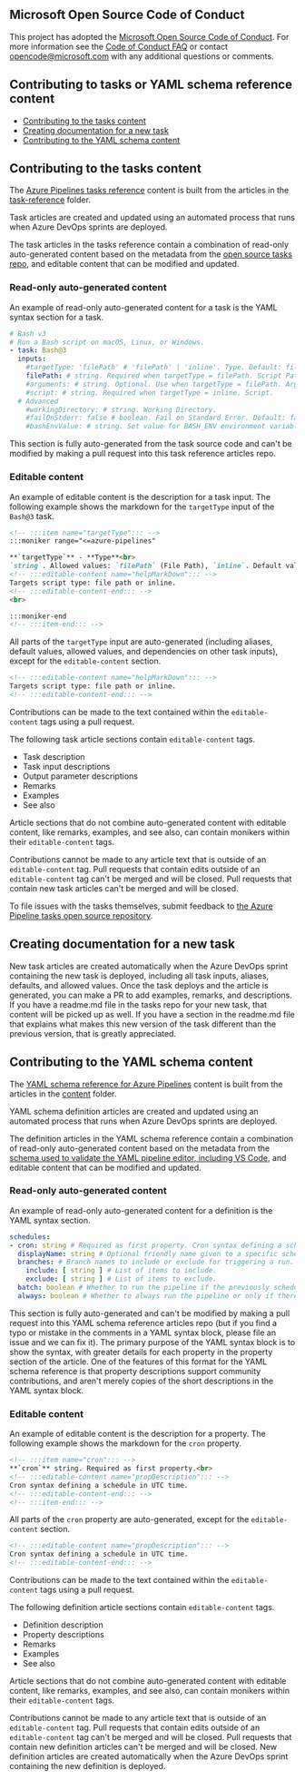 ## Microsoft Open Source Code of Conduct
This project has adopted the [Microsoft Open Source Code of Conduct](https://opensource.microsoft.com/codeofconduct/).
For more information see the [Code of Conduct FAQ](https://opensource.microsoft.com/codeofconduct/faq/) or contact [opencode@microsoft.com](mailto:opencode@microsoft.com) with any additional questions or comments.

## Contributing to tasks or YAML schema reference content

* [Contributing to the tasks content](#contributing-to-the-tasks-content)
* [Creating documentation for a new task](#creating-documentation-for-a-new-task)
* [Contributing to the YAML schema content](#contributing-to-the-yaml-schema-content)

## Contributing to the tasks content

The [Azure Pipelines tasks reference](https://learn.microsoft.com/azure/devops/pipelines/tasks/reference/) content is built from the articles in the [task-reference](./task-reference/) folder.

Task articles are created and updated using an automated process that runs when Azure DevOps sprints are deployed.

The task articles in the tasks reference contain a combination of read-only auto-generated content based on the metadata from the [open source tasks repo](https://github.com/microsoft/azure-pipelines-tasks/tree/master/Tasks), and editable content that can be modified and updated.

### Read-only auto-generated content

An example of read-only auto-generated content for a task is the YAML syntax section for a task.

```yml
# Bash v3
# Run a Bash script on macOS, Linux, or Windows.
- task: Bash@3
  inputs:
    #targetType: 'filePath' # 'filePath' | 'inline'. Type. Default: filePath.
    filePath: # string. Required when targetType = filePath. Script Path. 
    #arguments: # string. Optional. Use when targetType = filePath. Arguments. 
    #script: # string. Required when targetType = inline. Script. 
  # Advanced
    #workingDirectory: # string. Working Directory. 
    #failOnStderr: false # boolean. Fail on Standard Error. Default: false.
    #bashEnvValue: # string. Set value for BASH_ENV environment variable.
```

This section is fully auto-generated from the task source code and can't be modified by making a pull request into this task reference articles repo.

### Editable content

An example of editable content is the description for a task input. The following example shows the markdown for the `targetType` input of the `Bash@3` task.

```md
<!-- :::item name="targetType"::: -->
:::moniker range="<=azure-pipelines"

**`targetType`** - **Type**<br>
`string`. Allowed values: `filePath` (File Path), `inline`. Default value: `filePath`.<br>
<!-- :::editable-content name="helpMarkDown"::: -->
Targets script type: file path or inline.
<!-- :::editable-content-end::: -->
<br>

:::moniker-end
<!-- :::item-end::: -->
```

All parts of the `targetType` input are auto-generated (including aliases, default values, allowed values, and dependencies on other task inputs), except for the `editable-content` section.

```md
<!-- :::editable-content name="helpMarkDown"::: -->
Targets script type: file path or inline.
<!-- :::editable-content-end::: -->
```

Contributions can be made to the text contained within the `editable-content` tags using a pull request.

The following task article sections contain `editable-content` tags.

* Task description
* Task input descriptions
* Output parameter descriptions
* Remarks
* Examples
* See also

Article sections that do not combine auto-generated content with editable content, like remarks, examples, and see also, can contain monikers within their `editable-content` tags.

Contributions cannot be made to any article text that is outside of an `editable-content` tag. Pull requests that contain edits outside of an `editable-content` tag can't be merged and will be closed. Pull requests that contain new task articles can't be merged and will be closed.

To file issues with the tasks themselves, submit feedback to [the Azure Pipeline tasks open source repository](https://github.com/microsoft/azure-pipelines-tasks/tree/master/Tasks).

## Creating documentation for a new task

New task articles are created automatically when the Azure DevOps sprint containing the new task is deployed, including all task inputs, aliases, defaults, and allowed values. Once the task deploys and the article is generated, you can make a PR to add examples, remarks, and descriptions. If you have a readme.md file in the tasks repo for your new task, that content will be picked up as well. If you have a section in the readme.md file that explains what makes this new version of the task different than the previous version, that is greatly appreciated.

## Contributing to the YAML schema content

The [YAML schema reference for Azure Pipelines](https://learn.microsoft.com/en-us/azure/devops/pipelines/yaml-schema) content is built from the articles in the [content](./content/) folder.

YAML schema definition articles are created and updated using an automated process that runs when Azure DevOps sprints are deployed.

The definition articles in the YAML schema reference contain a combination of read-only auto-generated content based on the metadata from the [schema used to validate the YAML pipeline editor, including VS Code](https://github.com/Microsoft/azure-pipelines-vscode#validation), and editable content that can be modified and updated.

### Read-only auto-generated content

An example of read-only auto-generated content for a definition is the YAML syntax section.

```yml
schedules:
- cron: string # Required as first property. Cron syntax defining a schedule in UTC time.
  displayName: string # Optional friendly name given to a specific schedule.
  branches: # Branch names to include or exclude for triggering a run.
    include: [ string ] # List of items to include.
    exclude: [ string ] # List of items to exclude.
  batch: boolean # Whether to run the pipeline if the previously scheduled run is in-progress; the default is false.
  always: boolean # Whether to always run the pipeline or only if there have been source code changes since the last successful scheduled run; the default is false.
```

This section is fully auto-generated and can't be modified by making a pull request into this YAML schema reference articles repo (but if you find a typo or mistake in the comments in a YAML syntax block, please file an issue and we can fix it). The primary purpose of the YAML syntax block is to show the syntax, with greater details for each property in the property section of the article. One of the features of this format for the YAML schema reference is that property descriptions support community contributions, and aren't merely copies of the short descriptions in the YAML syntax block.

### Editable content

An example of editable content is the description for a property. The following example shows the markdown for the `cron` property.

```md
<!-- :::item name="cron"::: -->
**`cron`** string. Required as first property.<br>
<!-- :::editable-content name="propDescription"::: -->
Cron syntax defining a schedule in UTC time.
<!-- :::editable-content-end::: -->
<!-- :::item-end::: -->
```

All parts of the `cron` property are auto-generated, except for the `editable-content` section.

```md
<!-- :::editable-content name="propDescription"::: -->
Cron syntax defining a schedule in UTC time.
<!-- :::editable-content-end::: -->
```

Contributions can be made to the text contained within the `editable-content` tags using a pull request.

The following definition article sections contain `editable-content` tags.

* Definition description
* Property descriptions
* Remarks
* Examples
* See also

Article sections that do not combine auto-generated content with editable content, like remarks, examples, and see also, can contain monikers within their `editable-content` tags.

Contributions cannot be made to any article text that is outside of an `editable-content` tag. Pull requests that contain edits outside of an `editable-content` tag can't be merged and will be closed. Pull requests that contain new definition articles can't be merged and will be closed. New definition articles are created automatically when the Azure DevOps sprint containing the new definition is deployed.


